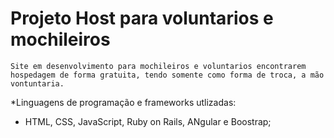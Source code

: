 # Projeto Host para voluntarios e mochileiros
    Site em desenvolvimento para mochileiros e voluntarios encontrarem hospedagem de forma gratuita, tendo somente como forma de troca, a mão vontuntaria.

*Linguagens de programação e frameworks utlizadas:
- HTML, CSS, JavaScript, Ruby on Rails, ANgular e Boostrap;

